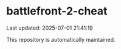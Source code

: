 # battlefront-2-cheat

Last updated: 2025-07-01 21:41:19

This repository is automatically maintained.
